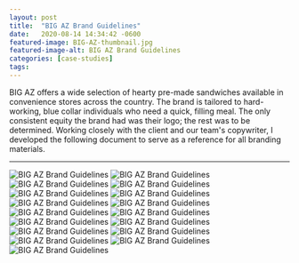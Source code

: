 ```yaml
---
layout: post
title:  "BIG AZ Brand Guidelines"
date:   2020-08-14 14:34:42 -0600
featured-image: BIG-AZ-thumbnail.jpg
featured-image-alt: BIG AZ Brand Guidelines
categories: [case-studies]
tags: 
---
```


BIG AZ offers a wide selection of hearty pre-made sandwiches available in convenience stores across the country. The brand is tailored to hard-working, blue collar individuals who need a quick, filling meal. The only consistent equity the brand had was their logo; the rest was to be determined. Working closely with the client and our team's copywriter, I developed the following document to serve as a reference for all branding materials.

---

<div class="full-width">
        <img class="double" src="{{ site.baseurl }}/assets/images/BIG-AZ/3_Brand-Overview.jpg" alt="BIG AZ Brand Guidelines" />
        <img class="double" src="{{ site.baseurl }}/assets/images/BIG-AZ/4_Brand-Voice.jpg" alt="BIG AZ Brand Guidelines" />
        <img class="double" src="{{ site.baseurl }}/assets/images/BIG-AZ/6_Primary-Identity.jpg" alt="BIG AZ Brand Guidelines" />
        <img class="double" src="{{ site.baseurl }}/assets/images/BIG-AZ/7_Identity-Elements.jpg" alt="BIG AZ Brand Guidelines" />
        <img class="double" src="{{ site.baseurl }}/assets/images/BIG-AZ/8_Minimum-Size.jpg" alt="BIG AZ Brand Guidelines" />
        <img class="double" src="{{ site.baseurl }}/assets/images/BIG-AZ/9_Identity-Don'ts.jpg" alt="BIG AZ Brand Guidelines" />
        <img class="double" src="{{ site.baseurl }}/assets/images/BIG-AZ/10_Colors.jpg" alt="BIG AZ Brand Guidelines" />
        <img class="double" src="{{ site.baseurl }}/assets/images/BIG-AZ/11_Textures.jpg" alt="BIG AZ Brand Guidelines" />
        <img class="double" src="{{ site.baseurl }}/assets/images/BIG-AZ/12_Backgrounds.jpg" alt="BIG AZ Brand Guidelines" />
        <img class="double" src="{{ site.baseurl }}/assets/images/BIG-AZ/13_One-Color-Identity.jpg" alt="BIG AZ Brand Guidelines" />
        <img class="double" src="{{ site.baseurl }}/assets/images/BIG-AZ/14_Grayscale-Identity.jpg" alt="BIG AZ Brand Guidelines" />
        <img class="double" src="{{ site.baseurl }}/assets/images/BIG-AZ/15_Typography.jpg" alt="BIG AZ Brand Guidelines" />
        <img class="double" src="{{ site.baseurl }}/assets/images/BIG-AZ/16_Photography.jpg" alt="BIG AZ Brand Guidelines" />
        <img class="double" src="{{ site.baseurl }}/assets/images/BIG-AZ/19_Applications-Packaging.jpg" alt="BIG AZ Brand Guidelines" />
        <img class="double" src="{{ site.baseurl }}/assets/images/BIG-AZ/20_Applications-Signage.jpg" alt="BIG AZ Brand Guidelines" />
        <img class="double" src="{{ site.baseurl }}/assets/images/BIG-AZ/21_Applications-Print-Materials.jpg" alt="BIG AZ Brand Guidelines" />
        <img class="double" src="{{ site.baseurl }}/assets/images/BIG-AZ/22_Applications-Digital-Ads.jpg" alt="BIG AZ Brand Guidelines" />

</div>